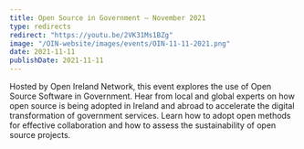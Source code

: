 ```yaml
---
title: Open Source in Government – November 2021
type: redirects
redirect: "https://youtu.be/2VK31Ms1BZg"
image: "/OIN-website/images/events/OIN-11-11-2021.png"
date: 2021-11-11
publishDate: 2021-11-11
---
```


Hosted by Open Ireland Network, this event explores the use of Open Source Software in Government. Hear from local and global experts on how open source is being adopted in Ireland and abroad to accelerate the digital transformation of government services. Learn how to adopt open methods for effective collaboration and how to assess the sustainability of open source projects.

